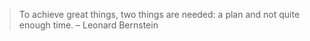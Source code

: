 
> To achieve great things, two things are needed: a plan and not quite enough time.  – Leonard Bernstein 
